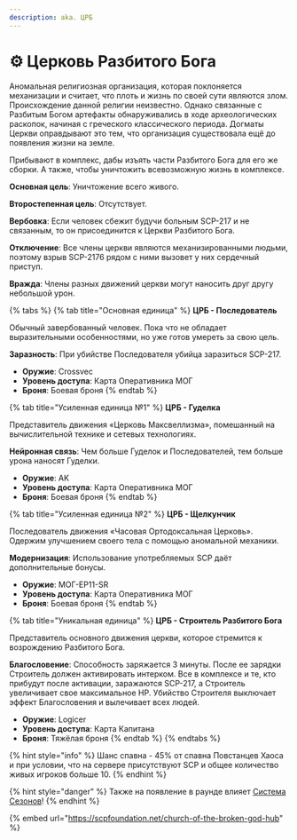 ```yaml
---
description: aka. ЦРБ
---
```


# ⚙ Церковь Разбитого Бога

Аномальная религиозная организация, которая поклоняется механизации и считает, что плоть и жизнь по своей сути являются злом. Происхождение данной религии неизвестно. Однако связанные с Разбитым Богом артефакты обнаруживались в ходе археологических раскопок, начиная с греческого классического периода. Догматы Церкви оправдывают это тем, что организация существовала ещё до появления жизни на земле.

Прибывают в комплекс, дабы изъять части Разбитого Бога для его же сборки. А также, чтобы уничтожить всевозможную жизнь в комплексе.

**Основная цель**: Уничтожение всего живого.

**Второстепенная цель**: Отсутствует.

**Вербовка**: Если человек сбежит будучи больным SCP-217 и не связанным, то он присоединится к Церкви Разбитого Бога.

**Отключение**: Все члены церкви являются механизированными людьми, поэтому взрыв SCP-2176 рядом с ними вызовет у них сердечный приступ.

**Вражда**: Члены разных движений церкви могут наносить друг другу небольшой урон.

{% tabs %}
{% tab title="Основная единица" %}
**ЦРБ - Последователь**

Обычный завербованный человек. Пока что не обладает выразительными особенностями, но уже готов умереть за свою цель.

**Заразность**: При убийстве Последователя убийца заразиться SCP-217.

* **Оружие**: Crossvec
* **Уровень доступа**: Карта Оперативника МОГ
* **Броня**: Боевая броня
{% endtab %}

{% tab title="Усиленная единица №1" %}
**ЦРБ - Гуделка**

Представитель движения «Церковь Максвеллизма», помешанный на вычислительной технике и сетевых технологиях.

**Нейронная связь**: Чем больше Гуделок и Последователей, тем больше урона наносят Гуделки.

* **Оружие**: AK
* **Уровень доступа**: Карта Оперативника МОГ
* **Броня**: Боевая броня
{% endtab %}

{% tab title="Усиленная единица №2" %}
**ЦРБ - Щелкунчик**

Последователь движения «Часовая Ортодоксальная Церковь». Одержим улучшением своего тела с помощью аномальной механики.

**Модернизация**: Использование употребляемых SCP даёт дополнительные бонусы.

* **Оружие**: МОГ-EP11-SR
* **Уровень доступа**: Карта Оперативника МОГ
* **Броня**: Боевая броня
{% endtab %}

{% tab title="Уникальная единица" %}
**ЦРБ - Строитель Разбитого Бога**

Представитель основного движения церкви, которое стремится к возрождению Разбитого Бога.

**Благословение**: Способность заряжается 3 минуты. После ее зарядки Строитель должен активировать интерком. Все в комплексе и те, кто прибудут после активации, заражаются SCP-217, а Строитель увеличивает свое максимальное HP. Убийство Строителя выключает эффект Благословения и вылечивает всех людей.

* **Оружие**: Logicer
* **Уровень доступа**: Карта Капитана
* **Броня**: Тяжёлая броня
{% endtab %}
{% endtabs %}

{% hint style="info" %}
Шанс спавна - 45% от спавна Повстанцев Хаоса и при условии, что на сервере присутствуют SCP и общее количество живых игроков больше 10.
{% endhint %}

{% hint style="danger" %}
Также на появление в раунде влияет [Система Сезонов](../../server-systems/seasons-system/)!
{% endhint %}

{% embed url="https://scpfoundation.net/church-of-the-broken-god-hub" %}
